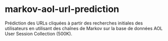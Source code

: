 # markov-aol-url-prediction
Prédiction des URLs cliquées à partir des recherches initiales des utilisateurs en utilisant des chaînes de Markov sur la base de données AOL User Session Collection (500K).
